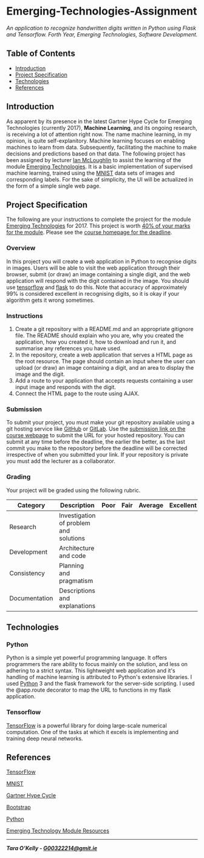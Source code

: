 # Emerging-Technologies-Assignment

*An application to recognize handwritten digits written in Python using Flask and Tensorflow. Forth Year, Emerging Technologies, Software Development.*

## Table of Contents

+ [Introduction](#introduction)
+ [Project Specification](#project-specification)
+ [Technologies](#technologies)
+ [References](#references)

## Introduction

As apparent by its presence in the latest Gartner Hype Cycle for Emerging Technologies (currently 2017), **Machine Learning**, and its ongoing research, is receiving a lot of attention right now. The name machine learning, in my opinion, is quite self-explanitory. Machine learning focuses on enabling machines to learn from data. Subsequently, facilitating the machine to make decisions and predictions based on that data. 
The following project has been assigned by lecturer [Ian McLoughlin](https://ianmcloughlin.github.io/) to assist the learning of the module [Emerging Technologies](https://emerging-technologies.github.io). It is a basic implementation of supervised machine learning, trained using the [MNIST](http://yann.lecun.com/exdb/mnist/) data sets of images and corresponding labels. For the sake of simplicity, the UI will be actualized in the form of a simple single web page.

## Project Specification

The following are your instructions to complete the project for the module [Emerging Technologies](https://emerging-technologies.github.io) for 2017.
This project is worth [40% of your marks for the module](https://emerging-technologies.github.io/#assessment-information).
Please see the [course homepage for the deadline](https://emerging-technologies.github.io/#submit-ca).

### Overview
In this project you will create a web application in Python to recognise digits in images.
Users will be able to visit the web application through their browser, submit (or draw) an image containing a single digit, and the web application will respond with the digit contained in the image.
You should use [tensorflow](https://www.tensorflow.org/) and [flask](http://flask.pocoo.org/) to do this.
Note that accuracy of approximately 99% is considered excellent in recognising digits, so it is okay if your algorithm gets it wrong sometimes.

### Instructions
1. Create a git repository with a README.md and an appropriate gitignore file. The README should explain who you are, why you created the application, how you created it, how to download and run it, and summarise any references you have used.
2. In the repository, create a web application that serves a HTML page as the root resource. The page should contain an input where the user can upload (or draw) an image containing a digit, and an area to display the image and the digit.
3. Add a route to your application that accepts requests containing a user input image and responds with the digit.
4. Connect the HTML page to the route using AJAX.

### Submission
To submit your project, you must make your git repository available using a git hosting service like [GitHub](https://github.com/) or [GitLab](https://gitlab.com).
Use the [submission link on the course webpage](https://emerging-technologies.github.io/#submit-ca) to submit the URL for your hosted repository.
You can submit at any time before the deadline, the earlier the better, as the last commit you make to the repository before the deadline will be corrected irrespective of when you submitted your link.
If your repository is private you must add the lecturer as a collaborator.

### Grading 
Your project will be graded using the following rubric.

| Category      | Description                            | Poor | Fair | Average | Excellent | Distinct |
|---------------|----------------------------------------|------|------|---------|-----------|----------|
| Research      | Investigation of problem and solutions | | | | | |
| Development   | Architecture and code                  | | | | | |
| Consistency   | Planning and pragmatism                | | | | | |
| Documentation | Descriptions and explanations          | | | | | |

## Technologies

### Python

Python is a simple yet powerful programming language. It offers programmers the rare ability to focus mainly on the solution, and less on adhering to a strict syntax. This lightweight web application and it's handling of machine learning is attributed to Python's extensive libraries. I used [Python](https://www.python.org/) 3 and the flask framework for the server-side scripting. I used the @app.route decorator to map the URL to functions in my flask application.

### Tensorflow

[TensorFlow](https://www.tensorflow.org/) is a powerful library for doing large-scale numerical computation. One of the tasks at which it excels is implementing and training deep neural networks. 

## References

[TensorFlow](https://www.tensorflow.org/)

[MNIST](http://yann.lecun.com/exdb/mnist/)

[Gartner Hype Cycle](https://www.gartner.com/smarterwithgartner/top-trends-in-the-gartner-hype-cycle-for-emerging-technologies-2017/)

[Bootstrap](http://getbootstrap.com/)

[Python](https://www.python.org/)

[Emerging Technology Module Resources](https://emerging-technologies.github.io/)

-----

__*Tara O'Kelly - G00322214@gmit.ie*__